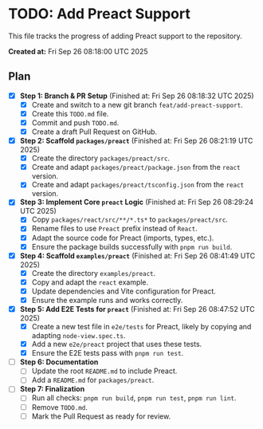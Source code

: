 # TODO: Add Preact Support

This file tracks the progress of adding Preact support to the repository.

**Created at:** Fri Sep 26 08:18:00 UTC 2025

## Plan

- [x] **Step 1: Branch & PR Setup** (Finished at: Fri Sep 26 08:18:32 UTC 2025)
  - [x] Create and switch to a new git branch `feat/add-preact-support`.
  - [x] Create this `TODO.md` file.
  - [x] Commit and push `TODO.md`.
  - [x] Create a draft Pull Request on GitHub.

- [x] **Step 2: Scaffold `packages/preact`** (Finished at: Fri Sep 26 08:21:19 UTC 2025)
  - [x] Create the directory `packages/preact/src`.
  - [x] Create and adapt `packages/preact/package.json` from the `react` version.
  - [x] Create and adapt `packages/preact/tsconfig.json` from the `react` version.

- [x] **Step 3: Implement Core `preact` Logic** (Finished at: Fri Sep 26 08:29:24 UTC 2025)
  - [x] Copy `packages/react/src/**/*.ts*` to `packages/preact/src`.
  - [x] Rename files to use `Preact` prefix instead of `React`.
  - [x] Adapt the source code for Preact (imports, types, etc.).
  - [x] Ensure the package builds successfully with `pnpm run build`.

- [x] **Step 4: Scaffold `examples/preact`** (Finished at: Fri Sep 26 08:41:49 UTC 2025)
  - [x] Create the directory `examples/preact`.
  - [x] Copy and adapt the `react` example.
  - [x] Update dependencies and Vite configuration for Preact.
  - [x] Ensure the example runs and works correctly.

- [x] **Step 5: Add E2E Tests for `preact`** (Finished at: Fri Sep 26 08:47:52 UTC 2025)
  - [x] Create a new test file in `e2e/tests` for Preact, likely by copying and adapting `node-view.spec.ts`.
  - [x] Add a new `e2e/preact` project that uses these tests.
  - [x] Ensure the E2E tests pass with `pnpm run test`.

- [ ] **Step 6: Documentation**
  - [ ] Update the root `README.md` to include Preact.
  - [ ] Add a `README.md` for `packages/preact`.

- [ ] **Step 7: Finalization**
  - [ ] Run all checks: `pnpm run build`, `pnpm run test`, `pnpm run lint`.
  - [ ] Remove `TODO.md`.
  - [ ] Mark the Pull Request as ready for review.
